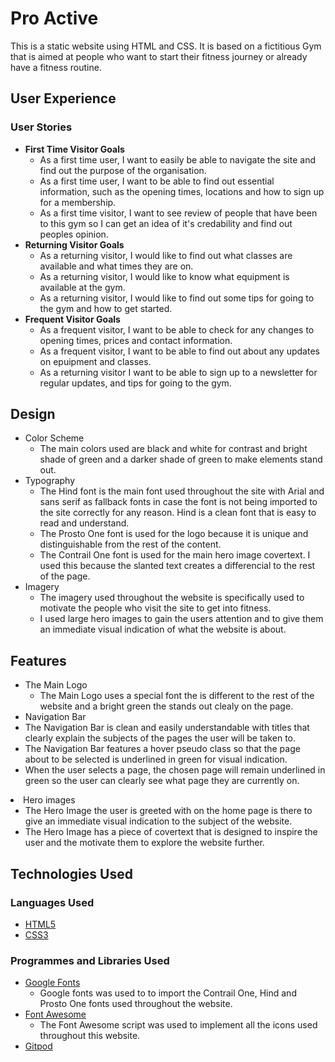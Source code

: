 # Pro Active

This is a static website using HTML and CSS. It is based on a fictitious Gym that is aimed at people who want to start their fitness journey or already have a fitness routine.

## User Experience

### User Stories
<ul>
    <li>
        <strong>First Time Visitor Goals</strong>
        <ul>
            <li>
                As a first time user, I want to easily be able to navigate the site and find out the purpose of the organisation.
            </li>
            <li>
                As a first time user, I want to be able to find out essential information, such as the opening times, locations and how to sign up for a membership.
            </li>
            <li>
                As a first time visitor, I want to see review of people that have been to this gym so I can get an idea of it's credability and find out peoples opinion.
            </li>
        </ul>
    </li>
    <li>
        <strong>Returning Visitor Goals</strong>
        <ul>
            <li>
                As a returning visitor, I would like to find out what classes are available and what times they are on.
            </li>
            <li>
                As a returning visitor, I would like to know what equipment is available at the gym.
            </li>
            <li>
                As a returning visitor, I would like to find out some tips for going to the gym and how to get started.
            </li>
        </ul>
    </li>
    <li>
        <strong>Frequent Visitor Goals</strong>
        <ul>
            <li>
                As a frequent visitor, I want to be able to check for any changes to opening times, prices and contact information.
            </li>
            <li>
                As a frequent visitor, I want to be able to find out about any updates on epuipment and classes.
            </li>
            <li>
                As a returning visitor I want to be able to sign up to a newsletter for regular updates, and tips for going to the gym.
            </li>
        </ul>
    </li>
</ul>

## Design

<ul>
    <li>
        Color Scheme
        <ul>
            <li>
                The main colors used are black and white for contrast and bright shade of green and a darker shade of green to make elements stand out.
            </li>
        </ul>
    </li>
    <li>
        Typography
        <ul>
            <li>
                The Hind font is the main font used throughout the site with Arial and sans serif as fallback fonts in case the font is not being imported to the site correctly for any reason. Hind is a clean font that is easy to read and understand.
            </li>
            <li>
                The Prosto One font is used for the logo because it is unique and distinguishable from the rest of the content.
            </li>
            <li>
                The Contrail One font is used for the main hero image covertext. I used this because the slanted text creates a differencial to the rest of the page.
            </li>
        </ul>
    </li>
    <li>
        Imagery
        <ul>
            <li>
                The imagery used throughout the website is specifically used to motivate the people who visit the site to get into fitness.
            </li>
            <li>
                I used large hero images to gain the users attention and to give them an immediate visual indication of what the website is about.
            </li>
        </ul>
    </li>
</ul>

## Features

<ul>
    <li>
        The Main Logo
        <ul>
            <li>
                The Main Logo uses a special font the is different to the rest of the website and a bright green the stands out clealy on the page.
            </li>
        </ul>
    </li>
    <li>
        Navigation Bar
            <li>
                The Navigation Bar is clean and easily understandable with titles that clearly explain the subjects of the pages the user will be taken to.
            </li>
            <li>
                The Navigation Bar features a hover pseudo class so that the page about to be selected is underlined in green for visual indication.
            </li>
            <li>
                When the user selects a page, the chosen page will remain underlined in green so the user can clearly see what page they are currently on.
            </li>
        </ul>
    </li>
    <li>
        Hero images
        <ul>
            <li>
                The Hero Image the user is greeted with on the home page is there to give an immediate visual indication to the subject of the website. 
            </li>
            <li>
                The Hero Image has a piece of covertext that is designed to inspire the user and the motivate them to explore the website further. 
            </li>
        </ul>
    </li>
</ul>

## Technologies Used

### Languages Used

<ul>
    <li>
        <a href="https://en.wikipedia.org/wiki/HTML5">HTML5</a>
    </li>
    <li>
        <a href="https://en.wikipedia.org/wiki/CSS">CSS3</a>
    </li>
</ul>

### Programmes and Libraries Used

<ul>
    <li>
        <a href="https://fonts.google.com/">Google Fonts</a>
        <ul>
            <li>
                Google fonts was used to to import the Contrail One, Hind and Prosto One fonts used throughout the website.
            </li>
        </ul>
    </li>
    <li>
        <a href="https://fontawesome.com/icons">Font Awesome</a>
        <ul>
            <li>
                The Font Awesome script was used to implement all the icons used throughout this website.
            </li>
        </ul>
    </li>
    <li>
        <a href="">Gitpod</a>
    </li>
</ul>
